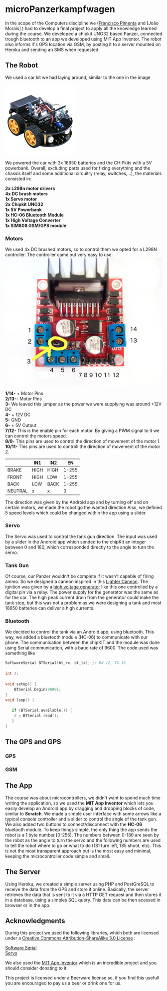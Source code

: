 # microPanzerkampfwagen

In the scope of the Computers discipline we ([Francisco Pimenta](https://github.com/fpimenta) and [João Morais] ) had to develop a final project to apply all the knowledge learned during the course. We developed a chipkit UNO32 based Panzer, connected trough bluetooth to an app we developed using MIT App Inventor. The robot also informs it's GPS location via GSM, by posting it to a server mounted on Heroku and sending an SMS when requested. 

## The Robot
We used a car kit we had laying around, similar to the one in the image

![car kit](/images/robot_car_kit.jpeg)

We powered the car with 3x 18650 batteries and the CHIPkits with a 5V powerbank. Overall, excluding parts used for fixing everything and the chassis itself and some additional circuitry (relay, switches,...), the materials consisted in:

**2x L298n motor drivers<br>
4x DC brush motors<br>
1x Servo motor<br>
2x Chipkit UNO32<br>
1x 5V Powerbank<br>
1x HC-06 Bluetooth Module<br>
1x High Voltage Converter<br>
1x SIM808 GSM/GPS module**<br>

### Motors
We used 4x DC brushed motors, so to control them we opted for a L298N controller. The controller came out very easy to use. 
![l298n](/images/l298n.jpg)

**1/14-** + Motor Pins<br>
**2/13-**- Motor Pins<br>
**3-** We leaved this jumper as the power we were supplying was around +12V DC<br>
**4-** + 12V DC<br>
**5-** GND<br>
**6-** + 5V Output<br>
**7/12-** This is the enable pin for each motor. By giving a PWM signal to it we can control the motors speed.<br>
**8/9-** This pins are used to control the direction of movement of the motor 1.<br>
**10/11-** This pins are used to controll the direction of movement of the motor 2.<br>

|         | IN1  | IN2  |  EN  |
|---------|------|------|------|
| BRAKE   | HIGH | HIGH | 1-255|
| FRONT   | HIGH | LOW  | 1-255|
| BACK    | LOW  | BACK | 1-255|
| NEUTRAL | x    |  x   |   0  |

The direction was given by the Android app and by turning off and on certain motors, we made the robot go the wanted direction
Also, we defined 5 speed levels which could be changed within the app using a slider.

### Servo
The Servo was used to control the tank gun direction. The input was used by a slider in the Android app which sended to the chipKit an integer between 0 and 180, which corresponded directly to the angle to turn the servo.

### Tank Gun
Of course, our Panzer wouldn't be complete if it wasn't capable of firing ammo. So we designed a cannon inspired in this [Lighter Cannon](https://www.youtube.com/watch?v=QGj8xMDRSQ0). The ignition was given by a [high voltage generator](https://pt.aliexpress.com/item/3-6V-High-Pressure-Generator-Module-Igniter-1-5A-Output-Voltage-20KV-20000KV-Boost-Step-up/32803789310.html) like this one controlled by a digital pin via a relay. The power supply for the generator was the same as for the car. The high peak current drain from the generator could make the tank stop, but this was not a problem as we were designing a tank and most 18650 batteries can deliver a high currents.
### Bluetooth
We decided to control the tank via an Android app, using bluetooth. This way, we added a bluetooth module (HC-06) to communicate with our phone. The communication between the chipKIT and the module was done using Serial communication, with a baud rate of 9600. The code used was something like
```c++
SoftwareSerial BTSerial(bt_rx, bt_tx); // RX 12, TX 13

int r;

void setup() {
    BTSerial.begin(9600);
}
void loop() {

   if (BTSerial.available()) {
    r = BTSerial.read();
   } 
}
```
## The GPS and GPS

### GPS

### GSM


## The App
The course was about microcontrollers, we didn't want to spend much time writing the application, so we used the **MIT App Inventor** which lets you easily develop an Android app by dragging and dropping blocks of code, similar to **Scratch**.
We made a simple user interface with some arrows like a typical console controller and a slider to control the angle of the tank gun. We also added two buttons to connect/disconnect with the **HC-06** bluetooth module. To keep things simple, the only thing the app sends the robot is a 1 byte number [0-255]. The numbers between 0-180 are seen by the robot as the angle to turn the servo and the following numbers are used to tell the robot where to go or what to do (181 turn left, 185 shoot, etc). This is not the most transparent approach but is the most easy and minimal, keeping the microcontroller code simple and small.

## The Server
Using Heroku, we created a simple server using PHP and PostGreSQL to receive the data from the GPS and store it online. Basically, the server retrieves the data that is sent to it via a HTTP GET request and then stores it in a database, using a simples SQL query. This data can be then acessed in browser or in the app.

## Acknowledgments

During this project we used the following libraries, which both are licensed under a [Creative Commons Attribution-ShareAlike 3.0 License](https://creativecommons.org/licenses/by-sa/3.0/) :

[Software Serial](https://www.arduino.cc/en/Reference/SoftwareSerial)<br>
[Servo](https://www.arduino.cc/en/Reference/Servo)<br>

We also used the [MIT App Inventor](http://appinventor.mit.edu/) which is an incredible project and you should consider donating to it.

This project is licensed under a Beerware license so, if you find this usefull you are encouraged to pay us a beer or drink one for us. 
